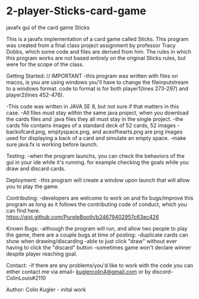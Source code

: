 # 2-player-Sticks-card-game
javafx gui of the card game Sticks

This is a javafx implementation of a card game called Sticks. This program was created from a final class project assignment by professor Tracy Dobbs, which some code and files are derived from him. The rules in which this program works are not based  entirely on the original Sticks rules, but were for the scope of the class.

Getting Started:
// IMPORTANT
-this program was written with files on macos, is you are using windows you'll have to change the fileinputstream to a windows format. code to format is for both player1(lines 273-297) and player2(lines 452-476). 

-This code was written in JAVA SE 8, but not sure if that matters in this case.
-All files must stay within the same java project, when you download the cards files and .java files they all must stay in the single project.
-the cards file contains images of a standard deck of 52 cards, 52 images
-backofcard.png, emptyspace.png, and aceofhearts.png are png images used for displaying a back of a card and simulate an empty space.
-make sure java.fx is working before launch.

Testing:
-when the program launchs, you can check the behaviors of the gui in your ide while it's running. for example checking the goals while you draw and discard cards.

Deployment:
-this program will create a window upon launch that will allow you to play the game.

Contributing:
-developers are welcome to work on and fix bugs/improve this program as long as it follows the contributing code of conduct, which you can find here. https://gist.github.com/PurpleBooth/b24679402957c63ec426

Known Bugs:
-although the program will run, and allow two people to play the game, there are a couple bugs at time of posting:
  -duplicate cards can show when drawing/discarding
  -able to just click "draw" without ever having to click the "discard" button
  -sometimes game won't declare winner despite player reaching goal.
  
Contact:
-if there are any problems/you'd like to work with the code you can either contact me via email- kuglercolin4@gmail.com
or by discord- ColinLouis#2110
  
Author:
Colin Kugler - inital work






